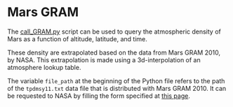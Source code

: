 # Mars GRAM

The [call_GRAM.py](call_GRAM.py) script can be used to query the atmospheric density of Mars as a function of altitude, latitude, and time.

These density are extrapolated based on the data from Mars GRAM 2010, by NASA. This extrapolation is made using a 3d-interpolation of an atmosphere lookup table.

The variable `file_path` at the beginning of the Python file refers to the path of the `tpdmsy11.txt` data file that is distributed with Mars GRAM 2010.
It can be requested to NASA by filling the form specified at [this page](https://software.nasa.gov/software/MFS-33158-1).
